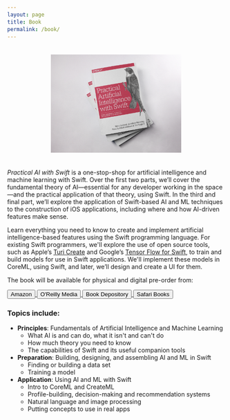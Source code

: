 ```yaml
---
layout: page
title: Book
permalink: /book/
---
```


<center><img src="https://raw.githubusercontent.com/AIwithSwift/AIwithSwift.github.io/master/assets/images/book.png" width="60%" style="padding: 20px;"/></center>

*Practical AI with Swift* is a one-stop-shop for artificial intelligence and machine learning with Swift. Over the first two parts, we’ll cover the fundamental theory of AI—essential for any developer working in the space—and the practical application of that theory, using Swift.
In the third and final part, we’ll explore the application of Swift-based AI and ML techniques to the construction of iOS applications, including where and how AI-driven features make sense.

Learn everything you need to know to create and implement artificial intelligence-based features using the Swift programming language.
For existing Swift programmers, we'll explore the use of open source tools, such as Apple’s [Turi Create](https://github.com/apple/turicreate) and Google’s [Tensor Flow for Swift](https://www.tensorflow.org/community/swift), to train and build models for use in Swift applications. We'll implement these models in CoreML, using Swift, and later, we’ll design and create a UI for them.

The book will be available for physical and digital pre-order from:

<div class="maxwidth-container">
	<a href="https://www.amazon.com" target="_blank" >
		<button>Amazon</button>
	</a>
	<a href="http://shop.oreilly.com" target="_blank" >
		<button>O'Reilly Media</button>
	</a>
	<a href="https://www.bookdepository.com" target="_blank" >
		<button>Book Depository</button>
	</a>
	<a href="https://www.safaribooksonline.com" target="_blank" >
		<button>Safari Books</button>
	</a>
</div>

### Topics include:

* **Principles**: Fundamentals of Artificial Intelligence and Machine Learning
	- What AI is and can do, what it isn't and can't do
	- How much theory you need to know
	- The capabilities of Swift and its useful companion tools
* **Preparation**: Building, designing, and assembling AI and ML in Swift
	- Finding or building a data set
	- Training a model
* **Application**: Using AI and ML with Swift
	- Intro to CoreML and CreateML
	- Profile-building, decision-making and recommendation systems
	- Natural language and image processing
	- Putting concepts to use in real apps
